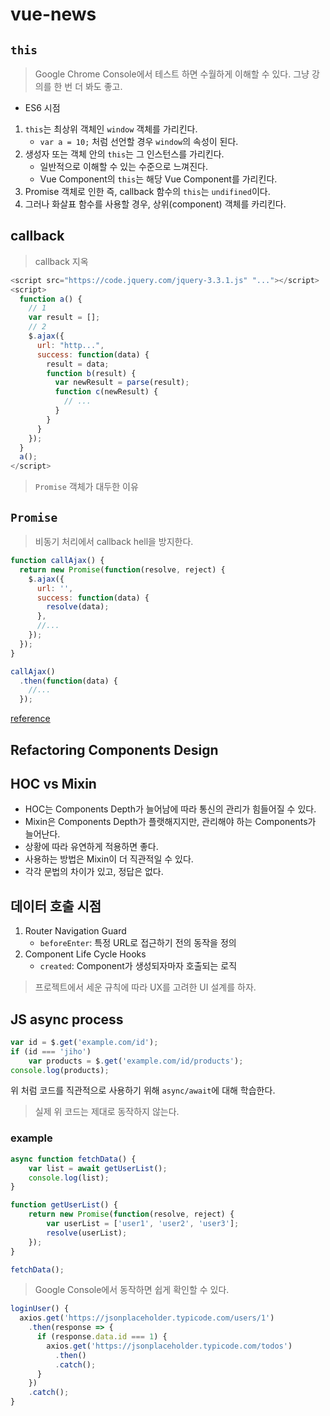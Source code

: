 # vue-news

## `this`

>   Google Chrome Console에서 테스트 하면 수월하게 이해할 수 있다.
>   그냥 강의를 한 번 더 봐도 좋고.

-   ES6 시점
1.  `this`는 최상위 객체인 `window` 객체를 가리킨다.
    -   `var a = 10;` 처럼 선언할 경우 `window`의 속성이 된다.
2.  생성자 또는 객체 안의 `this`는 그 인스턴스를 가리킨다.
    -   일반적으로 이해할 수 있는 수준으로 느껴진다.
    -   Vue Component의 `this`는 해당 Vue Component를 가리킨다.
3.  Promise 객체로 인한 즉, callback 함수의 `this`는 `undifined`이다.
4.  그러나 화살표 함수를 사용할 경우, 상위(component) 객체를 카리킨다.

## callback

>   callback 지옥

```js
<script src="https://code.jquery.com/jquery-3.3.1.js" "..."></script>
<script>
  function a() {
    // 1
    var result = [];
    // 2
    $.ajax({
      url: "http...",
      success: function(data) {
        result = data;
        function b(result) {
          var newResult = parse(result);
          function c(newResult) {
            // ...
          }
        }
      }
    });
  }
  a();
</script>
```

>   `Promise` 객체가 대두한 이유

## `Promise`

>   비동기 처리에서 callback hell을 방지한다.

```js
function callAjax() {
  return new Promise(function(resolve, reject) {
    $.ajax({
      url: '',
      success: function(data) {
        resolve(data);
      },
      //...
    });
  });
}

callAjax()
  .then(function(data) {
    //...
  });
```

[reference](https://joshua1988.github.io/web-development/javascript/promise-for-beginners)

## Refactoring Components Design

## HOC vs Mixin

-   HOC는 Components Depth가 늘어남에 따라 통신의 관리가 힘들어질 수 있다.
-   Mixin은 Components Depth가 플랫해지지만, 관리해야 하는 Components가 늘어난다.
-   상황에 따라 유연하게 적용하면 좋다.
-   사용하는 방법은 Mixin이 더 직관적일 수 있다.
-   각각 문법의 차이가 있고, 정답은 없다.

## 데이터 호출 시점

1.  Router Navigation Guard
    -   `beforeEnter`: 특정 URL로 접근하기 전의 동작을 정의
2.  Component Life Cycle Hooks
    -   `created`: Component가 생성되자마자 호출되는 로직

>   프로젝트에서 세운 규칙에 따라 UX를 고려한 UI 설계를 하자.

## JS async process

```js
var id = $.get('example.com/id');
if (id === 'jiho')
    var products = $.get('example.com/id/products');
console.log(products);
```

위 처럼 코드를 직관적으로 사용하기 위해 `async/await`에 대해 학습한다.
>   실제 위 코드는 제대로 동작하지 않는다.

### example

```js
async function fetchData() {
    var list = await getUserList();
    console.log(list);
}

function getUserList() {
    return new Promise(function(resolve, reject) {
        var userList = ['user1', 'user2', 'user3'];
        resolve(userList);
    });
}

fetchData();
```

>   Google Console에서 동작하면 쉽게 확인할 수 있다.

```js
loginUser() {
  axios.get('https://jsonplaceholder.typicode.com/users/1')
    .then(response => {
      if (response.data.id === 1) {
        axios.get('https://jsonplaceholder.typicode.com/todos')
          .then()
          .catch();
      }
    })
    .catch();
}
```
